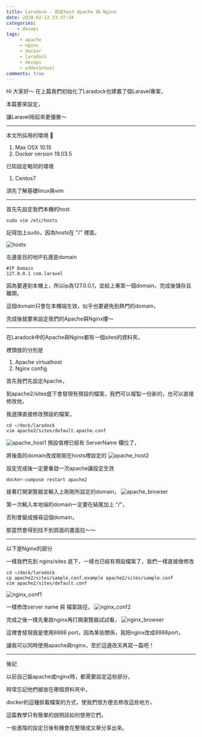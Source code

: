 ```yaml
---
title: Laradock - 設定host Apache 與 Nginx
date: 2020-02-13 23:37:34
categories:
    - devops
tags: 
     - apache
     - nginx
     - docker
     - laradock
     - devops
     - w3HexSchool
comments: true
---
```


Hi 大家好～ 在上篇我們初始化了Laradock也建置了個Laravel專案，

本篇要來設定，

讓Laravel用起來更優雅～

<!-- more -->
***

本文所採用的環境

1. Max OSX 10.15
2. Docker version 19.03.5

已知設定略同的環境
1. Centos7

須先了解基礎linux與vim

***

首先先設定我們本機的host

```
sudo vim /etc/hosts
```
記得加上sudo，因為hosts在 "/" 裡面，

![hosts](../../../../image/laradock2/hosts.png "hosts")

左邊是目的地IP右邊是domain
```
#IP Domain
127.0.0.1 com.laravel
```
因為要連到本機上，所以ip為127.0.0.1，並給上專案一個domain，完成後儲存且離開，

這個domain只會在本機端生效，似乎也要避免到熱門的domain，

完成後就要來設定我們的Apache與Nginx摟～

***
在Laradock中的Apache與Nginx都有一個sites的資料夾，

裡頭放的分別是
1. Apache virtualhost
2. Nginx config

首先我們先設定Apache，

到apache2/sites底下會發現有預設的檔案，我們可以複製一份新的，也可以直接修改他，

我選擇直接修改預設的檔案，
```
cd ~/dock/laradock
vim apache2/sites/default.apache.conf
```
![apache_host1](../../../../image/laradock2/apache_host1.png "apache_host1")
預設值裡已經有 ServerName 欄位了，

將後面的domain改成剛剛在hosts裡設定的
![apache_host2](../../../../image/laradock2/apache_host2.png "apache_host2")

設定完成後一定要重啟一次apache讓設定生效
```
docker-compose restart apache2
```

接著打開瀏覽器並輸入上剛剛所設定的domain，
![apache_browser](../../../../image/laradock2/apache_browser.png "apache_browser")

第一次輸入本地端的domain一定要在結尾加上 "/"，

否則會變成搜尋這個domain，

那當然會得到找不到頁面的畫面拉～～
***

以下是Nginx的部分

一樣我們先到 ngins/sites 底下，一樣也已經有預設檔案了，我們一樣直接做修改
```
cd ~/dock/laradock
cp apache2/sites/sample.conf.example apache2/sites/sample.conf
vim apache2/sites/default.conf
```
![nginx_conf1](../../../../image/laradock2/nginx_conf1.png "nginx_conf1")

一樣修改server name 與 檔案路徑，
![nginx_conf2](../../../../image/laradock2/nginx_conf2.png "nginx_conf2")

完成之後一樣先重啟nginx再打開瀏覽器試試看，
![nginx_browser](../../../../image/laradock2/nginx_browser.png "nginx_browser")

這裡會發現我是使用8888 port，因為某些關係，我把nginx改成8888port，

讓我可以同時使用apache與nginx，至於這邊改天再寫一篇吧！

***

後記

以前自己裝apache或nginx時，都需要設定這些部分，

時常忘記他們被放在哪個資料夾中，

docker的這種掛載檔案的方式，使我們很方便去修改這些地方，

這篇教學只有簡單的說明該如何使用它們，

一些進階的設定日後有機會在整理成文章分享出來。
